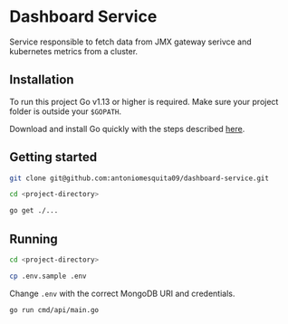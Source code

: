 # Dashboard Service

Service responsible to fetch data from JMX gateway serivce and kubernetes metrics from a cluster.

## Installation

To run this project Go v1.13 or higher is required. Make sure your project folder is outside your `$GOPATH`.

Download and install Go quickly with the steps described [here](https://go.dev/doc/install).

## Getting started

```bash
git clone git@github.com:antoniomesquita09/dashboard-service.git
```
```bash
cd <project-directory>
```
```bash
go get ./...
```

## Running

```bash
cd <project-directory>
```
```bash
cp .env.sample .env
```
Change `.env` with the correct MongoDB URI and credentials.
```bash
go run cmd/api/main.go
```